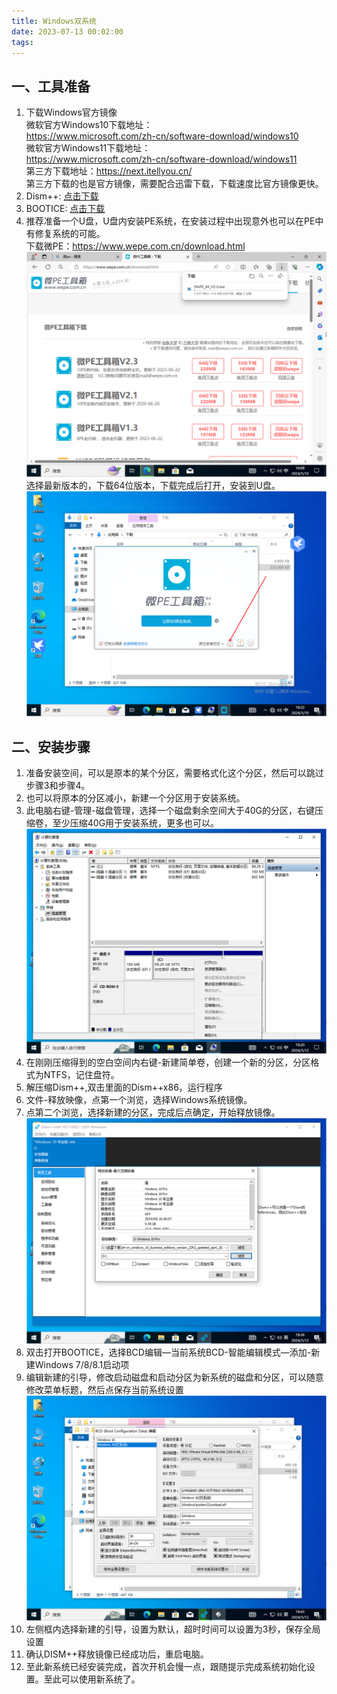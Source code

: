 ```yaml
---
title: Windows双系统
date: 2023-07-13 00:02:00
tags:
---
```

## 一、工具准备  
1. 下载Windows官方镜像  
微软官方Windows10下载地址：  
<https://www.microsoft.com/zh-cn/software-download/windows10>   
微软官方Windows11下载地址：  
<https://www.microsoft.com/zh-cn/software-download/windows11>  
第三方下载地址：<https://next.itellyou.cn/>  
第三方下载的也是官方镜像，需要配合迅雷下载，下载速度比官方镜像更快。
1. Dism++: [点击下载](/images/Dism++.zip)
2. BOOTICE: [点击下载](/images/BOOTICEx64.exe)
3. 推荐准备一个U盘，U盘内安装PE系统，在安装过程中出现意外也可以在PE中有修复系统的可能。   
下载微PE：<https://www.wepe.com.cn/download.html>  
![微PE下载](/images/wepe_download.png)
选择最新版本的，下载64位版本，下载完成后打开，安装到U盘。
![微PE安装](/images/wepe_install_U.png)
## 二、安装步骤
1. 准备安装空间，可以是原本的某个分区，需要格式化这个分区，然后可以跳过步骤3和步骤4。
2. 也可以将原本的分区减小，新建一个分区用于安装系统。
3. 此电脑右键-管理-磁盘管理，选择一个磁盘剩余空间大于40G的分区，右键压缩卷，至少压缩40G用于安装系统，更多也可以。
   ![压缩卷](/images/压缩卷.png)
4. 在刚刚压缩得到的空白空间内右键-新建简单卷，创建一个新的分区，分区格式为NTFS，记住盘符。
5. 解压缩Dism++,双击里面的Dism++x86，运行程序
6. 文件-释放映像，点第一个浏览，选择Windows系统镜像。
7. 点第二个浏览，选择新建的分区，完成后点确定，开始释放镜像。
    ![释放映像](/images/释放映像D.png)
8. 双击打开BOOTICE，选择BCD编辑—当前系统BCD-智能编辑模式—添加-新建Windows 7/8/8.1启动项
9. 编辑新建的引导，修改启动磁盘和启动分区为新系统的磁盘和分区，可以随意修改菜单标题，然后点保存当前系统设置
    ![新建引导](/images/引导-双系统.png)
10. 左侧框内选择新建的引导，设置为默认，超时时间可以设置为3秒，保存全局设置
11. 确认DISM++释放镜像已经成功后，重启电脑。
12. 至此新系统已经安装完成，首次开机会慢一点，跟随提示完成系统初始化设置。至此可以使用新系统了。